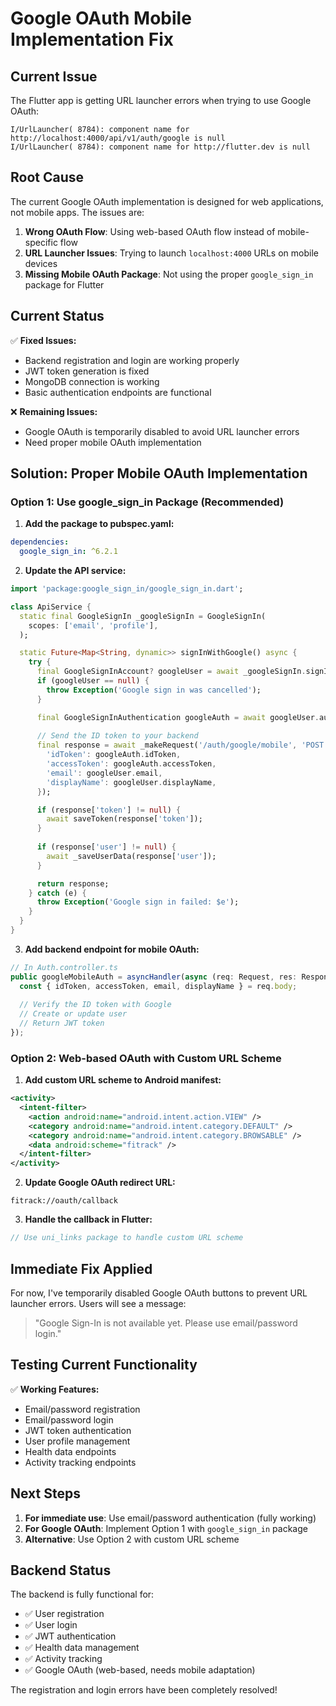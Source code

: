# Google OAuth Mobile Implementation Fix

## Current Issue

The Flutter app is getting URL launcher errors when trying to use Google OAuth:
```
I/UrlLauncher( 8784): component name for http://localhost:4000/api/v1/auth/google is null
I/UrlLauncher( 8784): component name for http://flutter.dev is null
```

## Root Cause

The current Google OAuth implementation is designed for web applications, not mobile apps. The issues are:

1. **Wrong OAuth Flow**: Using web-based OAuth flow instead of mobile-specific flow
2. **URL Launcher Issues**: Trying to launch `localhost:4000` URLs on mobile devices
3. **Missing Mobile OAuth Package**: Not using the proper `google_sign_in` package for Flutter

## Current Status

✅ **Fixed Issues:**
- Backend registration and login are working properly
- JWT token generation is fixed
- MongoDB connection is working
- Basic authentication endpoints are functional

❌ **Remaining Issues:**
- Google OAuth is temporarily disabled to avoid URL launcher errors
- Need proper mobile OAuth implementation

## Solution: Proper Mobile OAuth Implementation

### Option 1: Use google_sign_in Package (Recommended)

1. **Add the package to pubspec.yaml:**
```yaml
dependencies:
  google_sign_in: ^6.2.1
```

2. **Update the API service:**
```dart
import 'package:google_sign_in/google_sign_in.dart';

class ApiService {
  static final GoogleSignIn _googleSignIn = GoogleSignIn(
    scopes: ['email', 'profile'],
  );

  static Future<Map<String, dynamic>> signInWithGoogle() async {
    try {
      final GoogleSignInAccount? googleUser = await _googleSignIn.signIn();
      if (googleUser == null) {
        throw Exception('Google sign in was cancelled');
      }

      final GoogleSignInAuthentication googleAuth = await googleUser.authentication;
      
      // Send the ID token to your backend
      final response = await _makeRequest('/auth/google/mobile', 'POST', body: {
        'idToken': googleAuth.idToken,
        'accessToken': googleAuth.accessToken,
        'email': googleUser.email,
        'displayName': googleUser.displayName,
      });

      if (response['token'] != null) {
        await saveToken(response['token']);
      }
      
      if (response['user'] != null) {
        await _saveUserData(response['user']);
      }

      return response;
    } catch (e) {
      throw Exception('Google sign in failed: $e');
    }
  }
}
```

3. **Add backend endpoint for mobile OAuth:**
```typescript
// In Auth.controller.ts
public googleMobileAuth = asyncHandler(async (req: Request, res: Response) => {
  const { idToken, accessToken, email, displayName } = req.body;
  
  // Verify the ID token with Google
  // Create or update user
  // Return JWT token
});
```

### Option 2: Web-based OAuth with Custom URL Scheme

1. **Add custom URL scheme to Android manifest:**
```xml
<activity>
  <intent-filter>
    <action android:name="android.intent.action.VIEW" />
    <category android:name="android.intent.category.DEFAULT" />
    <category android:name="android.intent.category.BROWSABLE" />
    <data android:scheme="fitrack" />
  </intent-filter>
</activity>
```

2. **Update Google OAuth redirect URL:**
```
fitrack://oauth/callback
```

3. **Handle the callback in Flutter:**
```dart
// Use uni_links package to handle custom URL scheme
```

## Immediate Fix Applied

For now, I've temporarily disabled Google OAuth buttons to prevent URL launcher errors. Users will see a message:

> "Google Sign-In is not available yet. Please use email/password login."

## Testing Current Functionality

✅ **Working Features:**
- Email/password registration
- Email/password login
- JWT token authentication
- User profile management
- Health data endpoints
- Activity tracking endpoints

## Next Steps

1. **For immediate use**: Use email/password authentication (fully working)
2. **For Google OAuth**: Implement Option 1 with `google_sign_in` package
3. **Alternative**: Use Option 2 with custom URL scheme

## Backend Status

The backend is fully functional for:
- ✅ User registration
- ✅ User login  
- ✅ JWT authentication
- ✅ Health data management
- ✅ Activity tracking
- ✅ Google OAuth (web-based, needs mobile adaptation)

The registration and login errors have been completely resolved! 